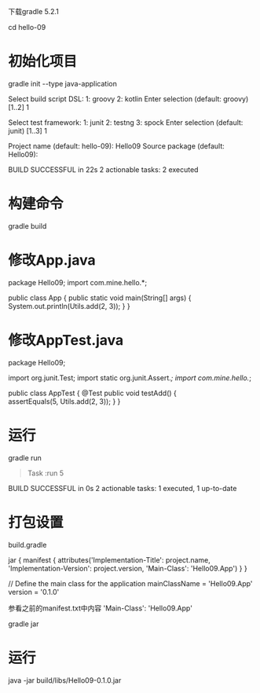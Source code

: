 下载gradle 5.2.1

cd hello-09

初始化项目
==========
gradle init --type java-application

Select build script DSL:
  1: groovy
  2: kotlin
Enter selection (default: groovy) [1..2] 1

Select test framework:
  1: junit
  2: testng
  3: spock
Enter selection (default: junit) [1..3] 1

Project name (default: hello-09): Hello09
Source package (default: Hello09): 

BUILD SUCCESSFUL in 22s
2 actionable tasks: 2 executed

构建命令
========
gradle build

修改App.java
============
package Hello09;
import com.mine.hello.*;

public class App {
    public static void main(String[] args) {
        System.out.println(Utils.add(2, 3));
    }
}

修改AppTest.java
================
package Hello09;

import org.junit.Test;
import static org.junit.Assert.*;
import com.mine.hello.*;

public class AppTest {
    @Test public void testAdd() {	
      assertEquals(5, Utils.add(2, 3));
    }
}

运行
====

gradle run

> Task :run
5

BUILD SUCCESSFUL in 0s
2 actionable tasks: 1 executed, 1 up-to-date

打包设置
========
build.gradle

jar {
    manifest {
        attributes('Implementation-Title': project.name,
                   'Implementation-Version': project.version,
                   'Main-Class': 'Hello09.App')
    }
}

// Define the main class for the application
mainClassName = 'Hello09.App'
version = '0.1.0'

参看之前的manifest.txt中内容
'Main-Class': 'Hello09.App'

gradle jar

运行
====
java -jar build/libs/Hello09-0.1.0.jar
